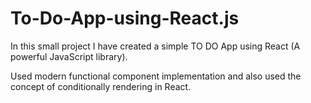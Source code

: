 # To-Do-App-using-React.js
In this small project I have created a simple TO DO App using React (A powerful JavaScript library).

Used modern functional component implementation and also used the concept of conditionally rendering in React.
